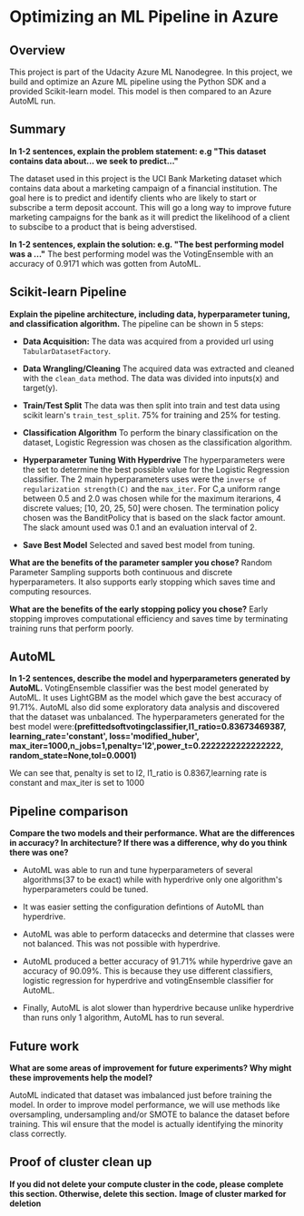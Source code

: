 # Optimizing an ML Pipeline in Azure

## Overview
This project is part of the Udacity Azure ML Nanodegree.
In this project, we build and optimize an Azure ML pipeline using the Python SDK and a provided Scikit-learn model.
This model is then compared to an Azure AutoML run.

## Summary
**In 1-2 sentences, explain the problem statement: e.g "This dataset contains data about... we seek to predict..."**

The dataset used in this project is the UCI Bank Marketing dataset which contains data about a marketing campaign of a financial institution. The goal here is to predict and identify clients who are likely to start or subscribe a term deposit account. This will go a long way to improve future marketing campaigns for the bank as it will predict the likelihood of a client to subscibe to a product that is being adverstised.

**In 1-2 sentences, explain the solution: e.g. "The best performing model was a ..."**
The best performing model was the VotingEnsemble with an accuracy of 0.9171 which was gotten from AutoML.

## Scikit-learn Pipeline
**Explain the pipeline architecture, including data, hyperparameter tuning, and classification algorithm.**
The pipeline can be shown in 5 steps:
- **Data Acquisition:**
The data was acquired from a provided url using `TabularDatasetFactory`. 

- **Data Wrangling/Cleaning**
The acquired data was extracted and cleaned with the `clean_data` method. The data was divided into inputs(x) and target(y).

- **Train/Test Split**
The data was then split into train and test data using scikit learn's `train_test_split`. 75% for training and 25% for testing.

- **Classification Algorithm**
To perform the binary classification on the dataset, Logistic Regression was chosen as the classification algorithm.

- **Hyperparameter Tuning With Hyperdrive**
The hyperparameters were the set to determine the best possible value for the Logistic Regression classifier. The 2 main hyperparameters uses were the `inverse of regularization strength(C)` and the `max_iter`.  For C,a uniform range between 0.5 and 2.0 was chosen while for the maximum iterarions, 4 discrete values; [10, 20, 25, 50] were chosen.
The termination policy chosen was the BanditPolicy that is based on the slack factor amount. The slack amount used was 0.1 and an evaluation interval of 2.

- **Save Best Model**
Selected and saved best model from tuning.

**What are the benefits of the parameter sampler you chose?**
Random Parameter Sampling supports both continuous and discrete hyperparameters. It also supports early stopping which saves time and computing resources.

**What are the benefits of the early stopping policy you chose?**
Early stopping improves computational efficiency and saves time by terminating training runs that perform poorly.

## AutoML
**In 1-2 sentences, describe the model and hyperparameters generated by AutoML.**
VotingEnsemble classifier was the best model generated by AutoML. It uses LightGBM as the model which gave the best accuracy of 91.71%. AutoML also did some exploratory data analysis and discovered that the dataset was unbalanced.
The hyperparameters generated for the best model were:**(prefittedsoftvotingclassifier,l1_ratio=0.83673469387, learning_rate='constant', loss='modified_huber', max_iter=1000,n_jobs=1,penalty='l2',power_t=0.2222222222222222,  random_state=None,tol=0.0001)**                      

We can see that, penalty is set to l2, l1_ratio is 0.8367,learning rate is constant and max_iter is set to 1000

## Pipeline comparison
**Compare the two models and their performance. What are the differences in accuracy? In architecture? If there was a difference, why do you think there was one?**

- AutoML was able to run and tune hyperparameters of several algorithms(37 to be exact) while with hyperdrive only one algorithm's hyperparameters could be tuned.

- It was easier setting the configuration defintions of AutoML than hyperdrive.

- AutoML was able to perform datacecks and determine that classes were not balanced. This was not possible with hyperdrive.

- AutoML produced a better accuracy of 91.71% while hyperdrive gave an accuracy of 90.09%. This is because they use different classifiers, logistic regression for hyperdrive and votingEnsemble classifier for AutoML.

- Finally, AutoML is alot slower than hyperdrive because unlike hyperdrive than runs only 1 algorithm, AutoML has to run several.

## Future work
**What are some areas of improvement for future experiments? Why might these improvements help the model?**

AutoML indicated that dataset was imbalanced just before training the model. In order to improve model performance, we will use methods like oversampling, undersampling and/or SMOTE to balance the dataset before training. This wil ensure that the model is actually identifying the minority class correctly.

## Proof of cluster clean up
**If you did not delete your compute cluster in the code, please complete this section. Otherwise, delete this section.**
**Image of cluster marked for deletion**
